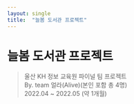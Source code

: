 ```yaml
---
layout: single
title:  "늘봄 도서관 프로젝트"
---
```

# 늘봄 도서관 프로젝트
>울산 KH 정보 교육원 파이널 팀 프로젝트   
>By. team 얼라(Alive)(본인 포함 총 4명)   
>2022.04 ~ 2022.05 (약 1개월)   


